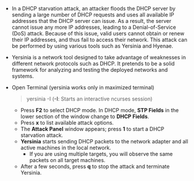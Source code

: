 - In a DHCP starvation attack, an attacker floods the DHCP server by sending a large number of DHCP requests and uses all available IP addresses that the DHCP server can issue. As a result, the server cannot issue any more IP addresses, leading to a Denial-of-Service (DoS) attack. Because of this issue, valid users cannot obtain or renew their IP addresses, and thus fail to access their network. This attack can be performed by using various tools such as Yersinia and Hyenae.

- Yersinia is a network tool designed to take advantage of weaknesses in different network protocols such as DHCP. It pretends to be a solid framework for analyzing and testing the deployed networks and systems.

- Open Terminal (yersinia works only in maximized terminal)
	> yersinia -I (**-I**: Starts an interactive ncurses session)
	
	- Press **F2** to select DHCP mode. In DHCP mode, **STP Fields** in the lower section of the window change to **DHCP Fields**.
	- Press **x** to list available attack options.
	- The **Attack Panel** window appears; press **1** to start a DHCP starvation attack.
	- **Yersinia** starts sending DHCP packets to the network adapter and all active machines in the local network.
		- If you are using multiple targets, you will observe the same packets on all target machines.
	- After a few seconds, press **q** to stop the attack and terminate Yersinia.
